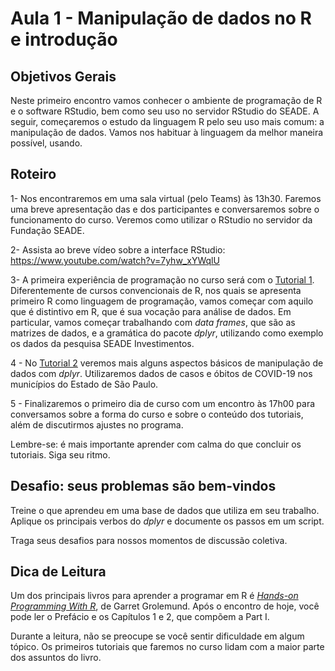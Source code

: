 #  Aula 1 - Manipulação de dados no R e introdução

## Objetivos Gerais

Neste primeiro encontro vamos conhecer o ambiente de programação de R e o software RStudio, bem como seu uso no servidor RStudio do SEADE. A seguir, começaremos o estudo da linguagem R pelo seu uso mais comum: a manipulação de dados. Vamos nos habituar à linguagem da melhor maneira possível, usando.

## Roteiro

1- Nos encontraremos em uma sala virtual (pelo Teams) às 13h30. Faremos uma breve apresentação das e dos participantes e conversaremos sobre o funcionamento do curso. Veremos como utilizar o RStudio no servidor da Fundação SEADE.

2- Assista ao breve vídeo sobre a interface RStudio: https://www.youtube.com/watch?v=7yhw_xYWqlU

3- A primeira experiência de programação no curso será com o [Tutorial 1](/tutorial/tutorial-01.md). Diferentemente de cursos convencionais de R, nos quais se apresenta primeiro R como linguagem de programação, vamos começar com aquilo que é distintivo em R, que é sua vocação para análise de dados. Em particular, vamos começar trabalhando com _data frames_, que são as matrizes de dados, e a gramática do pacote _dplyr_, utilizando como exemplo os dados da pesquisa SEADE Investimentos.

4 - No [Tutorial 2](/tutorial/tutorial-02.md) veremos mais alguns aspectos básicos de manipulação de dados com _dplyr_. Utilizaremos dados de casos e óbitos de COVID-19 nos municípios do Estado de São Paulo.

5 - Finalizaremos o primeiro dia de curso com um encontro às 17h00 para conversamos sobre a forma do curso e sobre o conteúdo dos tutoriais, além de discutirmos ajustes no programa.

Lembre-se: é mais importante aprender com calma do que concluir os tutoriais. Siga seu ritmo.

## Desafio: seus problemas são bem-vindos

Treine o que aprendeu em uma base de dados que utiliza em seu trabalho. Aplique os principais verbos do _dplyr_ e documente os passos em um script.

Traga seus desafios para nossos momentos de discussão coletiva.

## Dica de Leitura

Um dos principais livros para aprender a programar em R é [_Hands-on Programming With R_](https://rstudio-education.github.io/hopr/), de Garret Grolemund. Após o encontro de hoje, você pode ler o Prefácio e os Capítulos 1 e 2, que compõem a Part I.

Durante a leitura, não se preocupe se você sentir dificuldade em algum tópico. Os primeiros tutoriais que faremos no curso lidam com a maior parte dos assuntos do livro.

